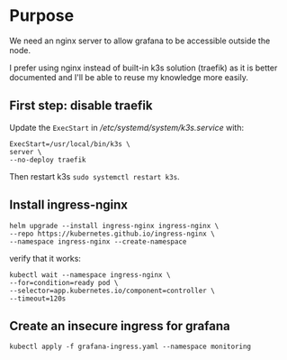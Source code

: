 # Purpose

We need an nginx server to allow grafana to be accessible outside the node.

I prefer using nginx instead of built-in k3s solution (traefik) as it is better documented and 
I'll be able to reuse my knowledge more easily.


## First step: disable traefik

Update the `ExecStart` in _/etc/systemd/system/k3s.service_ with:

```
ExecStart=/usr/local/bin/k3s \
server \
--no-deploy traefik
```

Then restart k3s `sudo systemctl restart k3s`.

## Install ingress-nginx

```
helm upgrade --install ingress-nginx ingress-nginx \
--repo https://kubernetes.github.io/ingress-nginx \
--namespace ingress-nginx --create-namespace
```

verify that it works:
```
kubectl wait --namespace ingress-nginx \
--for=condition=ready pod \
--selector=app.kubernetes.io/component=controller \
--timeout=120s
```

## Create an insecure ingress for grafana

`kubectl apply -f grafana-ingress.yaml --namespace monitoring`